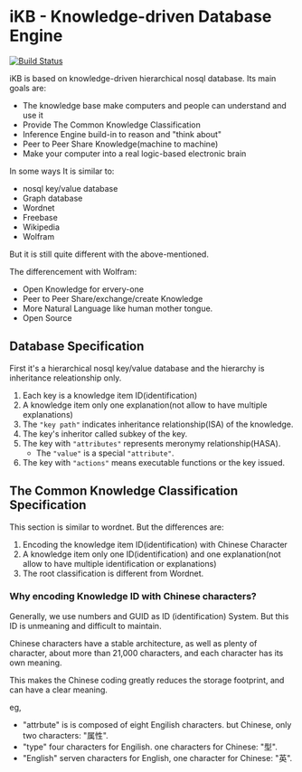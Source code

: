 # iKB - Knowledge-driven Database Engine

[![Build Status](https://secure.travis-ci.org/snowyu/ikb.png?branch=master)](http://travis-ci.org/snowyu/ikb)

iΚB is based on knowledge-driven hierarchical nosql database. Its main goals are:

* The knowledge base make computers and people can understand and use it
* Provide The Common Knowledge Classification
* Inference Engine build-in to reason and "think about"
* Peer to Peer Share Knowledge(machine to machine)
* Make your computer into a real logic-based electronic brain


In some ways It is similar to:

* nosql key/value database
* Graph database
* Wordnet
* Freebase
* Wikipedia
* Wolfram


But it is still quite different with the above-mentioned.


The differencement with Wolfram:

* Open Knowledge for ervery-one
* Peer to Peer Share/exchange/create Knowledge
* More Natural Language like human mother tongue.
* Open Source

## Database Specification

First it's a hierarchical nosql key/value database and the hierarchy is inheritance releationship only.

1. Each key is a knowledge item ID(identification)
1. A knowledge item only one explanation(not allow to have multiple explanations)
1. The `"key path"` indicates inheritance relationship(ISA) of the knowledge.
1. The key's inheritor called subkey of the key.
1. The key with `"attributes"` represents meronymy relationship(HASA).
   * The `"value"` is a special `"attribute"`.
1. The key with `"actions"` means executable functions or the key issued.


## The Common Knowledge Classification Specification

This section is similar to wordnet. But the differences are:

1. Encoding the knowledge item ID(identification) with Chinese Character
1. A knowledge item only one ID(identification) and one explanation(not allow to have multiple identification or explanations)
1. The root classification is different from Wordnet.

### Why encoding Knowledge ID with Chinese characters?

Generally, we use numbers and GUID as ID (identification) System.
But this ID is unmeaning and difficult to maintain.

Chinese characters have a stable architecture, as well as plenty of character,
about more than 21,000 characters, and each character has its own meaning.

This makes the Chinese coding greatly reduces the storage footprint, and can have a clear meaning.

eg, 

* "attrbute" is is composed of eight Engilish characters. but Chinese, only two characters: "属性".
* "type" four characters for Engilish. one characters for Chinese: "型".
* "English" serven characters for English, one character for Chinese: "英".


